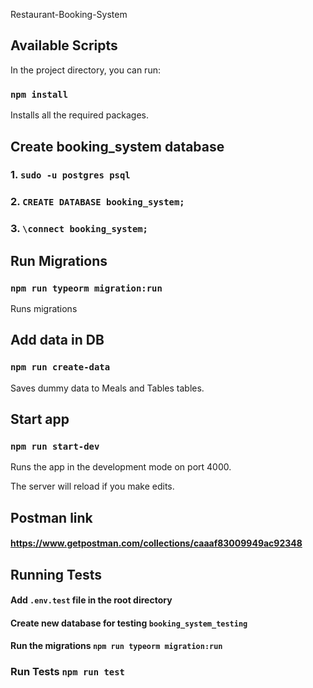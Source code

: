 Restaurant-Booking-System

## Available Scripts

In the project directory, you can run:

### `npm install`

Installs all the required packages.

## Create booking_system database

### 1. `sudo -u postgres psql`

### 2. `CREATE DATABASE booking_system;`

### 3. `\connect booking_system;`

## Run Migrations

### `npm run typeorm migration:run`

Runs migrations

## Add data in DB

### `npm run create-data`

Saves dummy data to Meals and Tables tables.<br />

## Start app

### `npm run start-dev`

Runs the app in the development mode on port 4000.<br />

The server will reload if you make edits.<br />

## Postman link

#### https://www.getpostman.com/collections/caaaf83009949ac92348


## Running Tests

#### Add `.env.test` file in the root directory

#### Create new database for testing `booking_system_testing`

#### Run the migrations `npm run typeorm migration:run`
###  Run Tests `npm run test`



